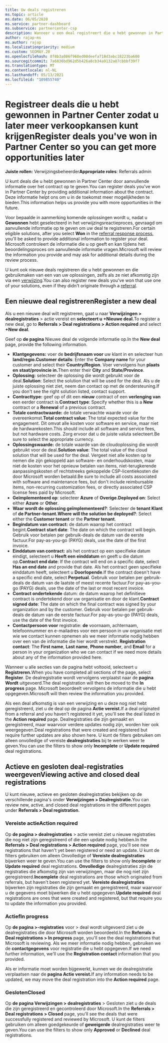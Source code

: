 ```yaml
---
title: Uw deals registreren
ms.topic: article
ms.date: 06/05/2020
ms.service: partner-dashboard
ms.subservice: partnercenter-csp
description: Wanneer u een deal registreert die u hebt gewonnen in Partner Center, kan Microsoft u in de toekomst meer mogelijkheden bieden.
author: rajap-ms
ms.author: rajap
ms.localizationpriority: medium
ms.custom: SEOMAY.20
ms.openlocfilehash: 8f8b3a086f968ed00deefa718d3abc18223ba600
ms.sourcegitcommit: 7a6836bd962d5b426a8cb34a9132a87cbbbf39f7
ms.translationtype: MT
ms.contentlocale: nl-NL
ms.lasthandoff: 05/13/2021
ms.locfileid: "109855740"
---
```

# <a name="register-deals-youve-won-in-partner-center-so-you-can-get-more-opportunities-later"></a><span data-ttu-id="f18b4-103">Registreer deals die u hebt gewonnen in Partner Center zodat u later meer verkoopkansen kunt krijgen</span><span class="sxs-lookup"><span data-stu-id="f18b4-103">Register deals you've won in Partner Center so you can get more opportunities later</span></span>

<span data-ttu-id="f18b4-104">**Juiste rollen:** Verwijzingsbeheerder</span><span class="sxs-lookup"><span data-stu-id="f18b4-104">**Appropriate roles**: Referrals admin</span></span>

<span data-ttu-id="f18b4-105">U kunt deals die u hebt gewonnen in Partner Center door aanvullende informatie over het contract op te geven.</span><span class="sxs-lookup"><span data-stu-id="f18b4-105">You can register deals you've won in Partner Center by providing additional information about the contract.</span></span> <span data-ttu-id="f18b4-106">Deze informatie helpt ons om u in de toekomst meer mogelijkheden te bieden.</span><span class="sxs-lookup"><span data-stu-id="f18b4-106">This information helps us provide you with more opportunities in the future.</span></span>

<span data-ttu-id="f18b4-107">Voor bepaalde in aanmerking komende oplossingen wordt u, nadat u **Gewonnen** hebt geselecteerd in het verwijzingsreactieproces, [](manage-leads.md)gevraagd om aanvullende informatie op te geven om uw deal te registreren.</span><span class="sxs-lookup"><span data-stu-id="f18b4-107">For certain eligible solutions, after you select **Won** in the [referral response process](manage-leads.md), you'll be asked to provide additional information to register your deal.</span></span> <span data-ttu-id="f18b4-108">Microsoft controleert de informatie die u op geeft en kan tijdens het beoordelingsproces om aanvullende informatie vragen.</span><span class="sxs-lookup"><span data-stu-id="f18b4-108">Microsoft will review the information you provide and may ask for additional details during the review process.</span></span>

<span data-ttu-id="f18b4-109">U kunt ook nieuwe deals registreren die u hebt gewonnen en die gebruikmaken van een van uw oplossingen, zelfs als ze niet afkomstig zijn via een [verwijzing](referrals.md).</span><span class="sxs-lookup"><span data-stu-id="f18b4-109">You can also register new deals you've won that use one of your solutions, even if they didn't originate through a [referral](referrals.md).</span></span> 

## <a name="register-a-new-deal"></a><span data-ttu-id="f18b4-110">Een nieuwe deal registreren</span><span class="sxs-lookup"><span data-stu-id="f18b4-110">Register a new deal</span></span>

<span data-ttu-id="f18b4-111">Als u een nieuwe deal wilt registreren, gaat u naar **Verwijzingen > dealregistraties** > actie vereist en **selecteert u +Nieuwe deal.**</span><span class="sxs-lookup"><span data-stu-id="f18b4-111">To register a new deal, go to **Referrals > Deal registrations > Action required** and select **+New deal**.</span></span>

<span data-ttu-id="f18b4-112">Geef op **de pagina** Nieuwe deal de volgende informatie op.</span><span class="sxs-lookup"><span data-stu-id="f18b4-112">In the **New deal** page, provide the following information.</span></span>

- <span data-ttu-id="f18b4-113">**Klantgegevens:** voer de **bedrijfsnaam voor** uw klant in en selecteer hun **land/regio.**</span><span class="sxs-lookup"><span data-stu-id="f18b4-113">**Customer details**: Enter the **Company name** for your customer and select their **Country/Region**.</span></span> <span data-ttu-id="f18b4-114">Voer vervolgens hun **plaats en** **staat/provincie in.**</span><span class="sxs-lookup"><span data-stu-id="f18b4-114">Then enter their **City** and **State/Province**.</span></span>
- <span data-ttu-id="f18b4-115">**Oplossing:** selecteer de oplossing die wordt gebruikt voor de deal.</span><span class="sxs-lookup"><span data-stu-id="f18b4-115">**Solution**: Select the solution that will be used for the deal.</span></span> <span data-ttu-id="f18b4-116">Als u de juiste oplossing niet ziet, neem dan contact op met de ondersteuning.</span><span class="sxs-lookup"><span data-stu-id="f18b4-116">If you don't see the right solution listed, contact support.</span></span>
- <span data-ttu-id="f18b4-117">**Contracttype:** geef op of dit een **nieuw** contract of een **verlenging van** een eerder contract is.</span><span class="sxs-lookup"><span data-stu-id="f18b4-117">**Contract type**: Specify whether this is a **New** contract or a **Renewal** of a previous contract.</span></span>
- <span data-ttu-id="f18b4-118">**Totale contractwaarde:** de totale verwachte waarde voor de overeenkomst.</span><span class="sxs-lookup"><span data-stu-id="f18b4-118">**Total contract value**: The total expected value for the engagement.</span></span> <span data-ttu-id="f18b4-119">Dit omvat alle kosten voor software en service, maar niet de hardwarekosten.</span><span class="sxs-lookup"><span data-stu-id="f18b4-119">This should include all software and service fees, but not hardware costs.</span></span> <span data-ttu-id="f18b4-120">Zorg ervoor dat u de juiste valuta selecteert.</span><span class="sxs-lookup"><span data-stu-id="f18b4-120">Be sure to select the appropriate currency.</span></span>
- <span data-ttu-id="f18b4-121">**Oplossingswaarde:** de totale waarde van de cloudoplossing die wordt gebruikt voor de deal.</span><span class="sxs-lookup"><span data-stu-id="f18b4-121">**Solution value**: The total value of the cloud solution that will be used for the deal.</span></span> <span data-ttu-id="f18b4-122">Vergeet niet alle kosten op te nemen die zijn gekoppeld aan software- en onderhoudskosten, maar niet de kosten voor het opnieuw betalen van items, niet-terugkerende aanpassingskosten of rechtstreeks gekoppelde CSP-licentiekosten die door Microsoft worden betaald.</span><span class="sxs-lookup"><span data-stu-id="f18b4-122">Be sure to include all costs associated with software and maintenance fees, but don't include reimbursable items, non-recurring customization fees, or directly associated CSP license fees paid by Microsoft.</span></span>
- <span data-ttu-id="f18b4-123">**Geïmplementeerd op**: selecteer **Azure** of **Overige.**</span><span class="sxs-lookup"><span data-stu-id="f18b4-123">**Deployed on**: Select either **Azure** or **Other**.</span></span>
- <span data-ttu-id="f18b4-124">**Waar wordt de oplossing geïmplementeerd?**: Selecteer de **tenant Klant** of **de Partner-tenant.**</span><span class="sxs-lookup"><span data-stu-id="f18b4-124">**Where will the solution be deployed?**: Select either the **Customer tenant** or the **Partner tenant**.</span></span>
- <span data-ttu-id="f18b4-125">**Begindatum van contract:** de datum waarop het contract begint.</span><span class="sxs-lookup"><span data-stu-id="f18b4-125">**Contract start date**: The date on which the contract will begin.</span></span> <span data-ttu-id="f18b4-126">Gebruik voor betalen per gebruik-deals de datum van de eerste factuur.</span><span class="sxs-lookup"><span data-stu-id="f18b4-126">For pay-as-you-go (PAYG) deals, use the date of the first invoice.</span></span>
- <span data-ttu-id="f18b4-127">**Einddatum van contract:** als het contract op een specifieke datum eindigt, selecteert u **Heeft een einddatum** en geeft u die datum op.</span><span class="sxs-lookup"><span data-stu-id="f18b4-127">**Contract end date**: If the contract will end on a specific date, select **Has an end date** and provide that date.</span></span> <span data-ttu-id="f18b4-128">Als het contract geen specifieke einddatum heeft, selecteert u **Doorlopende**.</span><span class="sxs-lookup"><span data-stu-id="f18b4-128">If the contract doesn't have a specific end date, select **Perpetual**.</span></span> <span data-ttu-id="f18b4-129">Gebruik voor betalen per gebruik-deals de datum van de laatste of meest recente factuur.</span><span class="sxs-lookup"><span data-stu-id="f18b4-129">For pay-as-you-go (PAYG) deals, use the date of the last or most recent invoice.</span></span>
- <span data-ttu-id="f18b4-130">**Contract ondertekende** datum: de datum waarop het definitieve contract is ondertekend door uw organisatie en door de klant.</span><span class="sxs-lookup"><span data-stu-id="f18b4-130">**Contract signed date**: The date on which the final contract was signed by your organization and by the customer.</span></span> <span data-ttu-id="f18b4-131">Gebruik voor betalen per gebruik-deals de datum van de eerste factuur.</span><span class="sxs-lookup"><span data-stu-id="f18b4-131">For pay-as-you-go (PAYG) deals, use the date of the first invoice.</span></span>
- <span data-ttu-id="f18b4-132">**Contactpersoon voor** registratie: **de** voornaam, achternaam, telefoonnummer en e-mailadres voor een persoon in uw organisatie met wie we contact kunnen opnemen als we meer informatie nodig hebben over een van de informatie die hier wordt verstrekt. </span><span class="sxs-lookup"><span data-stu-id="f18b4-132">**Registration contact**: The **First name**, **Last name**, **Phone number**, and **Email** for a person in your organization who we can contact if we need more details about any of the information provided here.</span></span>

<span data-ttu-id="f18b4-133">Wanneer u alle secties van de pagina hebt voltooid, selecteert u **Registreren.**</span><span class="sxs-lookup"><span data-stu-id="f18b4-133">When you have completed all sections of the page, select **Register**.</span></span> <span data-ttu-id="f18b4-134">De dealregistratie wordt vervolgens verplaatst naar de **pagina Wordt** uitgevoerd.</span><span class="sxs-lookup"><span data-stu-id="f18b4-134">The deal registration will then be moved to the **In progress** page.</span></span> <span data-ttu-id="f18b4-135">Microsoft beoordeelt vervolgens de informatie die u hebt opgegeven.</span><span class="sxs-lookup"><span data-stu-id="f18b4-135">Microsoft will then review the information you provided.</span></span>

<span data-ttu-id="f18b4-136">Als een deal afkomstig is van een verwijzing en u deze nog niet hebt geregistreerd, ziet u de deal op de pagina **Actie vereist.**</span><span class="sxs-lookup"><span data-stu-id="f18b4-136">If a deal originated from a referral and you haven't registered it yet, you'll see the deal listed in the **Action required** page.</span></span> <span data-ttu-id="f18b4-137">Dealregistraties die zijn gemaakt en geregistreerd, maar waarvoor verdere updates nodig zijn, worden hier ook weergegeven.</span><span class="sxs-lookup"><span data-stu-id="f18b4-137">Deal registrations that were created and registered but require further updates are also shown here.</span></span> <span data-ttu-id="f18b4-138">U kunt de filters  gebruiken om alleen onvolledige of vereiste **dealregistraties** bij te werken weer te geven.</span><span class="sxs-lookup"><span data-stu-id="f18b4-138">You can use the filters to show only **Incomplete** or **Update required** deal registrations.</span></span>

## <a name="viewing-active-and-closed-deal-registrations"></a><span data-ttu-id="f18b4-139">Actieve en gesloten deal-registraties weergeven</span><span class="sxs-lookup"><span data-stu-id="f18b4-139">Viewing active and closed deal registrations</span></span>

<span data-ttu-id="f18b4-140">U kunt nieuwe, actieve en gesloten dealregistraties bekijken op de verschillende pagina's onder **Verwijzingen > Dealregistratie.**</span><span class="sxs-lookup"><span data-stu-id="f18b4-140">You can review new, active, and closed deal registrations in the different pages under **Referrals > Deal registration**.</span></span>

### <a name="action-required"></a><span data-ttu-id="f18b4-141">Vereiste actie</span><span class="sxs-lookup"><span data-stu-id="f18b4-141">Action required</span></span>

<span data-ttu-id="f18b4-142">Op **de pagina > dealregistraties** > actie vereist ziet u nieuwe registraties die nog niet zijn geregistreerd of die een update nodig hebben.</span><span class="sxs-lookup"><span data-stu-id="f18b4-142">In the **Referrals > Deal registrations > Action required** page, you'll see new registrations that haven't yet been registered or need an update.</span></span> <span data-ttu-id="f18b4-143">U kunt de filters  gebruiken om alleen Onvolledige of **Vereiste dealregistraties** bijwerken weer te geven.</span><span class="sxs-lookup"><span data-stu-id="f18b4-143">You can use the filters to show only **Incomplete** or **Update required** deal registrations.</span></span> <span data-ttu-id="f18b4-144">**Onvolledige** dealregistraties zijn de registraties die afkomstig zijn van verwijzingen, maar die nog niet zijn geregistreerd.</span><span class="sxs-lookup"><span data-stu-id="f18b4-144">**Incomplete** deal registrations are those which originated from referrals, but haven't been registered yet.</span></span> <span data-ttu-id="f18b4-145">**Vereiste dealregistraties** bijwerken zijn registraties die zijn gemaakt en geregistreerd, maar waarvoor u de gegevens moet bijwerken die u hebt opgegeven.</span><span class="sxs-lookup"><span data-stu-id="f18b4-145">**Update required** deal registrations are ones that were created and registered, but that require you to update the information you provided.</span></span>

### <a name="in-progress"></a><span data-ttu-id="f18b4-146">Actief</span><span class="sxs-lookup"><span data-stu-id="f18b4-146">In progress</span></span>

<span data-ttu-id="f18b4-147">Op **de pagina >-registraties** voor > deal wordt uitgevoerd ziet u de dealregistraties die door Microsoft worden beoordeeld.</span><span class="sxs-lookup"><span data-stu-id="f18b4-147">In the **Referrals > Deal registrations > In progress** page, you'll see the deal registrations that Microsoft is reviewing.</span></span> <span data-ttu-id="f18b4-148">Als we meer informatie nodig hebben, gebruiken we de **contactgegevens** voor registratie die u hebt opgegeven.</span><span class="sxs-lookup"><span data-stu-id="f18b4-148">If we need further information, we'll use the **Registration contact** information that you provided.</span></span>

<span data-ttu-id="f18b4-149">Als er informatie moet worden bijgewerkt, kunnen we de dealregistratie verplaatsen naar de **pagina Actie vereist.**</span><span class="sxs-lookup"><span data-stu-id="f18b4-149">If any information needs to be updated, we may move the deal registration into the **Action required** page.</span></span>

### <a name="closed"></a><span data-ttu-id="f18b4-150">Gesloten</span><span class="sxs-lookup"><span data-stu-id="f18b4-150">Closed</span></span>

<span data-ttu-id="f18b4-151">Op **de pagina Verwijzingen > dealregistraties** > Gesloten ziet u de deals die zijn geregistreerd en gecontroleerd door Microsoft.</span><span class="sxs-lookup"><span data-stu-id="f18b4-151">In the **Referrals > Deal registrations > Closed** page, you'll see the deals that were successfully registered and reviewed by Microsoft.</span></span> <span data-ttu-id="f18b4-152">U kunt de filters  gebruiken om alleen goedgekeurde of **geweigerde** dealregistraties weer te geven.</span><span class="sxs-lookup"><span data-stu-id="f18b4-152">You can use the filters to show only **Approved** or **Declined** deal registrations.</span></span>
